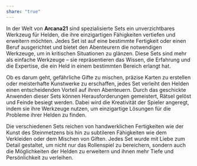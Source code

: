 ```yaml
---
share: "true"
---
```

In der Welt von **Arcana21** sind spezialisierte Sets ein unverzichtbares Werkzeug für Helden, die ihre einzigartigen Fähigkeiten vertiefen und erweitern möchten. Jedes Set ist auf eine bestimmte Fertigkeit oder einen Beruf ausgerichtet und bietet den Abenteurern die notwendigen Werkzeuge, um in kritischen Situationen zu glänzen. Diese Sets sind mehr als einfache Werkzeuge – sie repräsentieren das Wissen, die Erfahrung und die Expertise, die ein Held in einem bestimmten Bereich erlangt hat.  
  
Ob es darum geht, gefährliche Gifte zu mischen, präzise Karten zu erstellen oder meisterhafte Kunstwerke zu erschaffen, jedes Set verleiht den Helden einen entscheidenden Vorteil auf ihren Abenteuern. Durch das geschickte Anwenden dieser Sets können Herausforderungen gemeistert, Rätsel gelöst und Feinde besiegt werden. Dabei wird die Kreativität der Spieler angeregt, indem sie ihre Werkzeuge nutzen, um einzigartige Lösungen für die Probleme ihrer Helden zu finden.  
  
Die verschiedenen Sets reichen von handwerklichen Fertigkeiten wie der Kunst des Steinmetzens bis hin zu subtileren Fähigkeiten wie dem Verkleiden oder dem Mischen von Giften. Jedes Set wurde mit Liebe zum Detail gestaltet, um nicht nur das Rollenspiel zu bereichern, sondern auch die Möglichkeiten der Helden zu erweitern und ihnen mehr Tiefe und Persönlichkeit zu verleihen.